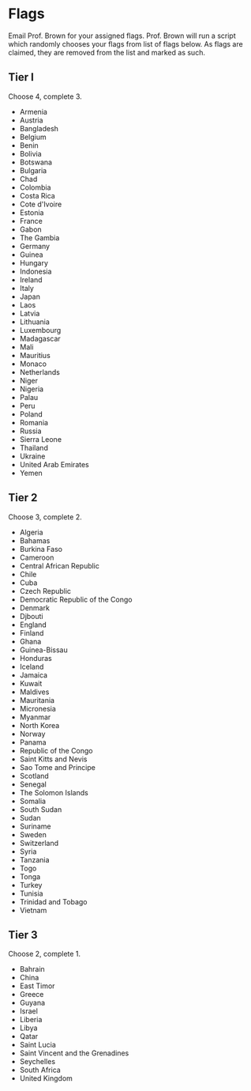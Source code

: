 # Flags

Email Prof. Brown for your assigned flags. Prof. Brown will run a script which randomly chooses your flags from list of flags below. As flags are claimed, they are removed from the list and marked as such.


## Tier I

Choose 4, complete 3.

- Armenia
- Austria
- Bangladesh
- Belgium
- Benin
- Bolivia
- Botswana
- Bulgaria
- Chad
- Colombia
- Costa Rica
- Cote d'Ivoire
- Estonia
- France
- Gabon
- The Gambia
- Germany
- Guinea
- Hungary
- Indonesia
- Ireland
- Italy
- Japan
- Laos
- Latvia
- Lithuania
- Luxembourg
- Madagascar
- Mali
- Mauritius
- Monaco
- Netherlands
- Niger
- Nigeria
- Palau
- Peru
- Poland
- Romania
- Russia
- Sierra Leone
- Thailand
- Ukraine
- United Arab Emirates
- Yemen


## Tier 2

Choose 3, complete 2.

- Algeria
- Bahamas
- Burkina Faso
- Cameroon
- Central African Republic
- Chile
- Cuba
- Czech Republic
- Democratic Republic of the Congo
- Denmark
- Djbouti
- England
- Finland
- Ghana
- Guinea-Bissau
- Honduras
- Iceland
- Jamaica
- Kuwait
- Maldives
- Mauritania
- Micronesia
- Myanmar
- North Korea
- Norway
- Panama
- Republic of the Congo
- Saint Kitts and Nevis
- Sao Tome and Principe
- Scotland
- Senegal
- The Solomon Islands
- Somalia
- South Sudan
- Sudan
- Suriname
- Sweden
- Switzerland
- Syria
- Tanzania
- Togo
- Tonga
- Turkey
- Tunisia
- Trinidad and Tobago
- Vietnam

## Tier 3

Choose 2, complete 1.

- Bahrain
- China
- East Timor
- Greece
- Guyana
- Israel
- Liberia
- Libya
- Qatar
- Saint Lucia
- Saint Vincent and the Grenadines
- Seychelles
- South Africa
- United Kingdom
